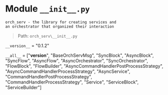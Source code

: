 # Module `__init__.py`
```text
orch_serv - the library for creating services and
an orchestrator that organized their interaction
```

> Path: `orch_serv\__init__.py`
`__version__` = "0.1.2"
`__all__` = ["__version__", "BaseOrchServMsg", "SyncBlock", "AsyncBlock", "SyncFlow", "AsyncFlow", "AsyncOrchestrator", "SyncOrchestrator", "FlowBlock", "FlowBuilder", "AsyncCommandHandlerPostProcessStrategy", "AsyncCommandHandlerProcessStrategy", "AsyncService", "CommandHandlerPostProcessStrategy", "CommandHandlerProcessStrategy", "Service", "ServiceBlock", "ServiceBuilder"]